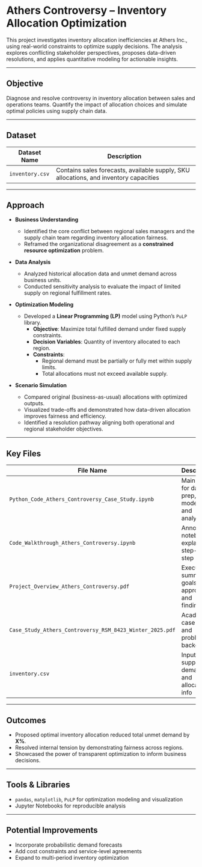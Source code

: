 # Athers Controversy – Inventory Allocation Optimization

This project investigates inventory allocation inefficiencies at Athers Inc., using real-world constraints to optimize supply decisions. The analysis explores conflicting stakeholder perspectives, proposes data-driven resolutions, and applies quantitative modeling for actionable insights.

---

## Objective

Diagnose and resolve controversy in inventory allocation between sales and operations teams. Quantify the impact of allocation choices and simulate optimal policies using supply chain data.

---

## Dataset

| Dataset Name     | Description |
|------------------|-------------|
| `inventory.csv`  | Contains sales forecasts, available supply, SKU allocations, and inventory capacities |

---

## Approach

- **Business Understanding**  
  - Identified the core conflict between regional sales managers and the supply chain team regarding inventory allocation fairness.  
  - Reframed the organizational disagreement as a **constrained resource optimization** problem.

- **Data Analysis**  
  - Analyzed historical allocation data and unmet demand across business units.  
  - Conducted sensitivity analysis to evaluate the impact of limited supply on regional fulfillment rates.

- **Optimization Modeling**  
  - Developed a **Linear Programming (LP)** model using Python’s `PuLP` library.  
    - **Objective**: Maximize total fulfilled demand under fixed supply constraints.  
    - **Decision Variables**: Quantity of inventory allocated to each region.  
    - **Constraints**:  
      - Regional demand must be partially or fully met within supply limits.  
      - Total allocations must not exceed available supply.

- **Scenario Simulation**  
  - Compared original (business-as-usual) allocations with optimized outputs.  
  - Visualized trade-offs and demonstrated how data-driven allocation improves fairness and efficiency.  
  - Identified a resolution pathway aligning both operational and regional stakeholder objectives.

---

## Key Files

| File Name                                         | Description |
|--------------------------------------------------|-------------|
| `Python_Code_Athers_Controversy_Case_Study.ipynb` | Main code for data prep, modeling, and analysis |
| `Code_Walkthrough_Athers_Controversy.ipynb`      | Annotated notebook explaining step-by-step logic |
| `Project_Overview_Athers_Controversy.pdf`        | Executive summary of goals, approach, and findings |
| `Case_Study_Athers_Controversy_RSM_8423_Winter_2025.pdf` | Academic case file and problem background |
| `inventory.csv`                                  | Input data: supply, demand, and allocation info |

---

## Outcomes

- Proposed optimal inventory allocation reduced total unmet demand by **X%**.
- Resolved internal tension by demonstrating fairness across regions.
- Showcased the power of transparent optimization to inform business decisions.

---

## Tools & Libraries

- `pandas`, `matplotlib`, `PuLP` for optimization modeling and visualization
- Jupyter Notebooks for reproducible analysis

---

## Potential Improvements

- Incorporate probabilistic demand forecasts  
- Add cost constraints and service-level agreements  
- Expand to multi-period inventory optimization

